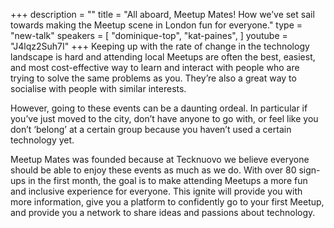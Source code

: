 +++
description = ""
title = "All aboard, Meetup Mates! How we’ve set sail towards making the Meetup scene in London fun for everyone."
type = "new-talk"
speakers = [
        "dominique-top",
        "kat-paines",
]
youtube = "J4lqz2Suh7I"
+++
Keeping up with the rate of change in the technology landscape is hard and attending local Meetups are often the best, easiest, and most cost-effective way to learn and interact with people who are trying to solve the same problems as you. They’re also a great way to socialise with people with similar interests. 

However, going to these events can be a daunting ordeal. In particular if you’ve just moved to the city, don’t have anyone to go with, or feel like you don’t ‘belong’ at a certain group because you haven’t used a certain technology yet. 

Meetup Mates was founded because at Tecknuovo we believe everyone should be able to enjoy these events as much as we do. With over 80 sign-ups in the first month, the goal is to make attending Meetups a more fun and inclusive experience for everyone. This ignite will provide you with more information, give you a platform to confidently go to your first Meetup, and provide you a network to share ideas and passions about technology.